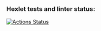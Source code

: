 ### Hexlet tests and linter status:
[![Actions Status](https://github.com/Guryanov-Maksim/fullstack-javascript-project-lvl4/workflows/hexlet-check/badge.svg)](https://github.com/Guryanov-Maksim/fullstack-javascript-project-lvl4/actions)